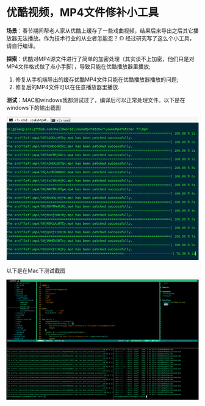# 优酷视频，MP4文件修补小工具

**场景**：春节期间帮老人家从优酷上缓存了一些戏曲视频，结果后来导出之后其它播放器无法播放。作为技术行业的从业者怎能忍？:D 经过研究写了这么个小工具，请自行编译。

**探索**：优酷对MP4源文件进行了简单的加密处理（其实谈不上加密，他们只是对MP4文件格式做了点小手脚），导致只能在优酷播放器里播放;

1. 修复从手机端导出的缓存优酷MP4文件只能在优酷播放器播放的问题; 
2. 修复后的MP4文件可以在任意播放器里播放.

**测试**：MAC和windows我都测试过了，编译后可以正常处理文件。以下是在windows下的输出截图

![demo](https://github.com/Hell0wor1d/youkuMP4Patcher/blob/master/demo.png?raw=true)

以下是在Mac下测试截图

![demo](https://github.com/Hell0wor1d/youkuMP4Patcher/blob/master/mac.png?raw=true)


